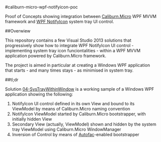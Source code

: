 #caliburn-micro-wpf-notifyicon-poc

Proof of Concepts showing integration between [Caliburn.Micro][Caliburn] WPF MVVM framework and [WPF NotifyIcon][NotifyIcon] system tray UI control.

##Overwiew

This repository contains a few Visual Studio 2013 solutions that progressively show how to integrate WPF NotifyIcon UI control - implementing system tray icon funciontalities - within a WPF MVVM application powered by Caliburn.Micro framework.

The project is aimed in particular at creating a Windows WPF application that starts - and many times stays - as minimised in system tray.

##tl;dr

Solution [04-SysTrayWithinWindow][SysTrayWithinWindow] is a working sample of a Windows WPF application showing the following:

1. NotifyIcon UI control defined in its own View and bound to its ViewModel by means of Caliburn.Micro naming convention
1. NotifyIcon ViewModel started by Caliburn.Micro bootstrapper, with initially hidden View
1. Secondary View (actually, ViewModel) shown and hidden by the system tray ViewModel using Caliburn.Micro WindowManager
1. Inversion of Control by means of [Autofac][Autofac]-enabled bootstrapper

[Caliburn]: http://caliburnmicro.com/
[NotifyIcon]: http://www.hardcodet.net/wpf-notifyicon
[SysTrayWithinWindow]: ./tree/master/04-SysTrayWithinWindow
[Autofac]: http://autofac.org/
